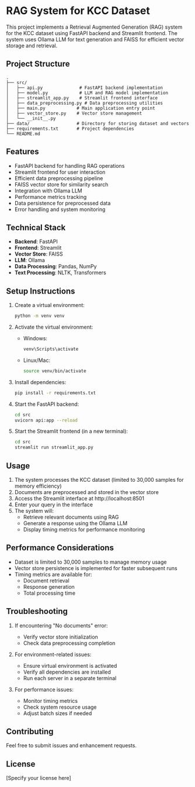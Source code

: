 # RAG System for KCC Dataset

This project implements a Retrieval Augmented Generation (RAG) system for the KCC dataset using FastAPI backend and Streamlit frontend. The system uses Ollama LLM for text generation and FAISS for efficient vector storage and retrieval.

## Project Structure

```
.
├── src/
│   ├── api.py              # FastAPI backend implementation
│   ├── model.py            # LLM and RAG model implementation
│   ├── streamlit_app.py    # Streamlit frontend interface
│   ├── data_preprocessing.py # Data preprocessing utilities
│   ├── main.py            # Main application entry point
│   ├── vector_store.py    # Vector store management
│   └── __init__.py
├── data/                  # Directory for storing dataset and vectors
├── requirements.txt       # Project dependencies
└── README.md
```

## Features

- FastAPI backend for handling RAG operations
- Streamlit frontend for user interaction
- Efficient data preprocessing pipeline
- FAISS vector store for similarity search
- Integration with Ollama LLM
- Performance metrics tracking
- Data persistence for preprocessed data
- Error handling and system monitoring

## Technical Stack

- **Backend**: FastAPI
- **Frontend**: Streamlit
- **Vector Store**: FAISS
- **LLM**: Ollama
- **Data Processing**: Pandas, NumPy
- **Text Processing**: NLTK, Transformers

## Setup Instructions

1. Create a virtual environment:

   ```bash
   python -m venv venv
   ```

2. Activate the virtual environment:

   - Windows:
     ```bash
     venv\Scripts\activate
     ```
   - Linux/Mac:
     ```bash
     source venv/bin/activate
     ```

3. Install dependencies:

   ```bash
   pip install -r requirements.txt
   ```

4. Start the FastAPI backend:

   ```bash
   cd src
   uvicorn api:app --reload
   ```

5. Start the Streamlit frontend (in a new terminal):
   ```bash
   cd src
   streamlit run streamlit_app.py
   ```

## Usage

1. The system processes the KCC dataset (limited to 30,000 samples for memory efficiency)
2. Documents are preprocessed and stored in the vector store
3. Access the Streamlit interface at http://localhost:8501
4. Enter your query in the interface
5. The system will:
   - Retrieve relevant documents using RAG
   - Generate a response using the Ollama LLM
   - Display timing metrics for performance monitoring

## Performance Considerations

- Dataset is limited to 30,000 samples to manage memory usage
- Vector store persistence is implemented for faster subsequent runs
- Timing metrics are available for:
  - Document retrieval
  - Response generation
  - Total processing time

## Troubleshooting

1. If encountering "No documents" error:

   - Verify vector store initialization
   - Check data preprocessing completion

2. For environment-related issues:

   - Ensure virtual environment is activated
   - Verify all dependencies are installed
   - Run each server in a separate terminal

3. For performance issues:
   - Monitor timing metrics
   - Check system resource usage
   - Adjust batch sizes if needed

## Contributing

Feel free to submit issues and enhancement requests.

## License

[Specify your license here]

